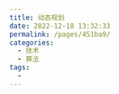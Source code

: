 ```yaml
---
title: 动态规划
date: 2022-12-18 13:32:33
permalink: /pages/451ba9/
categories:
  - 技术
  - 算法
tags:
  - 
---
```

